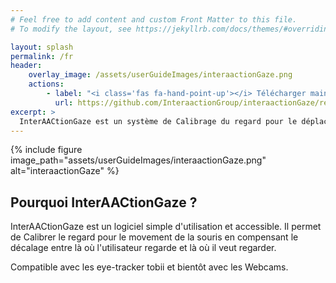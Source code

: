 ```yaml
---
# Feel free to add content and custom Front Matter to this file.
# To modify the layout, see https://jekyllrb.com/docs/themes/#overriding-theme-defaults

layout: splash
permalink: /fr
header:
    overlay_image: /assets/userGuideImages/interaactionGaze.png
    actions:
        - label: "<i class='fas fa-hand-point-up'></i> Télécharger maintenant"
          url: https://github.com/InteraactionGroup/interaactionGaze/releases
excerpt: >
  InterAACtionGaze est un système de Calibrage du regard pour le déplacement de la souris avec le regard, libre et évolutif. <br />
---
```


{% include figure image_path="assets/userGuideImages/interaactionGaze.png" alt="interaactionGaze" %}

## Pourquoi InterAACtionGaze ?

InterAACtionGaze est un logiciel simple d'utilisation et accessible.
Il permet de Calibrer le regard pour le movement de la souris en compensant le décalage entre là où l'utilisateur regarde et là où il veut regarder.

Compatible avec les eye-tracker tobii et bientôt avec les Webcams.
